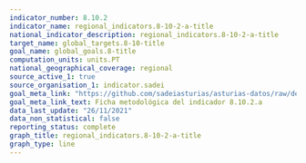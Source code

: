 ```yaml
---
indicator_number: 8.10.2
indicator_name: regional_indicators.8-10-2-a-title
national_indicator_description: regional_indicators.8-10-2-a-title
target_name: global_targets.8-10-title
goal_name: global_goals.8-title
computation_units: units.PT
national_geographical_coverage: regional
source_active_1: true
source_organisation_1: indicator.sadei
goal_meta_link: "https://github.com/sadeiasturias/asturias-datos/raw/develop/descargas/metodologia/8.10.2.a.pdf"
goal_meta_link_text: Ficha metodológica del indicador 8.10.2.a
data_last_update: "26/11/2021"
data_non_statistical: false
reporting_status: complete
graph_title: regional_indicators.8-10-2-a-title
graph_type: line
---
```

